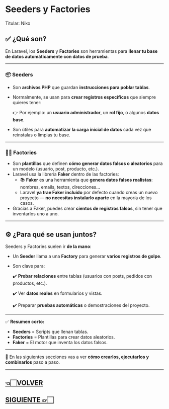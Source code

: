 # Seeders y Factories

Titular: Niko

## ✅ **¿Qué son?**

En Laravel, los **Seeders** y **Factories** son herramientas para **llenar tu base de datos automáticamente con datos de prueba**.

---

### 📦 **Seeders**

- Son **archivos PHP** que guardan **instrucciones para poblar tablas**.
- Normalmente, se usan para **crear registros específicos** que siempre quieres tener:
    
    👉 Por ejemplo: un **usuario administrador**, un **rol fijo**, o algunos **datos base**.
    
- Son útiles para **automatizar la carga inicial de datos** cada vez que reinstalas o limpias tu base.

---

### 🧑‍🌾 **Factories**

- Son **plantillas** que definen **cómo generar datos falsos o aleatorios** para un modelo (usuario, post, producto, etc.).
- Laravel usa la librería **Faker** dentro de las factories:
    - 📚 **Faker** es una herramienta que **genera datos falsos realistas**: nombres, emails, textos, direcciones…
    - Laravel **ya trae Faker incluido** por defecto cuando creas un nuevo proyecto — **no necesitas instalarlo aparte** en la mayoría de los casos.
- Gracias a Faker, puedes crear **cientos de registros falsos**, sin tener que inventarlos uno a uno.

---

## ⚙️ **¿Para qué se usan juntos?**

Seeders y Factories suelen ir **de la mano**:

- Un **Seeder** llama a una **Factory** para generar **varios registros de golpe**.
- Son clave para:
    
    ✔️ **Probar relaciones** entre tablas (usuarios con posts, pedidos con productos, etc.).
    
    ✔️ Ver **datos reales** en formularios y vistas.
    
    ✔️ Preparar **pruebas automáticas** o demostraciones del proyecto.
    

---

✅ **Resumen corto:**

- **Seeders** = Scripts que llenan tablas.
- **Factories** = Plantillas para crear datos aleatorios.
- **Faker** = El motor que inventa los datos falsos.

---

🔗 En las siguientes secciones vas a ver **cómo crearlos, ejecutarlos y combinarlos** paso a paso.

---

## [👈🏻VOLVER](Laravel%20Wiki%20Todo%20lo%20necesario%20para%20aprender%20Larav%20227d9e22edae8085a463fc5448c36870.md)

## [SIGUIENTE 👉🏻](Crear%20Seeders%20y%20Factories%20227d9e22edae8039af0dcedddb731d6e.md)